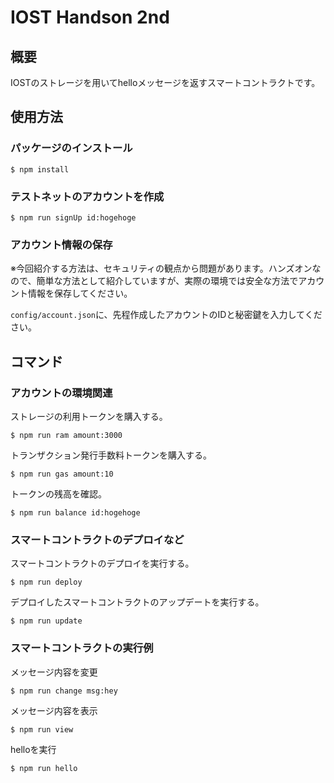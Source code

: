 # IOST Handson 2nd

## 概要

IOSTのストレージを用いてhelloメッセージを返すスマートコントラクトです。

## 使用方法

### パッケージのインストール

```shell
$ npm install
```
### テストネットのアカウントを作成

```shell
$ npm run signUp id:hogehoge
```

### アカウント情報の保存

※今回紹介する方法は、セキュリティの観点から問題があります。ハンズオンなので、簡単な方法として紹介していますが、実際の環境では安全な方法でアカウント情報を保存してください。

```config/account.json```に、先程作成したアカウントのIDと秘密鍵を入力してください。

## コマンド

### アカウントの環境関連
ストレージの利用トークンを購入する。

```shell
$ npm run ram amount:3000
```


トランザクション発行手数料トークンを購入する。

```shell
$ npm run gas amount:10
```

トークンの残高を確認。

```shell
$ npm run balance id:hogehoge
```


### スマートコントラクトのデプロイなど
スマートコントラクトのデプロイを実行する。

```shell
$ npm run deploy
```

デプロイしたスマートコントラクトのアップデートを実行する。

```shell
$ npm run update
```


### スマートコントラクトの実行例

メッセージ内容を変更

```shell
$ npm run change msg:hey
```

メッセージ内容を表示

```shell
$ npm run view
```

helloを実行

```shell
$ npm run hello
```